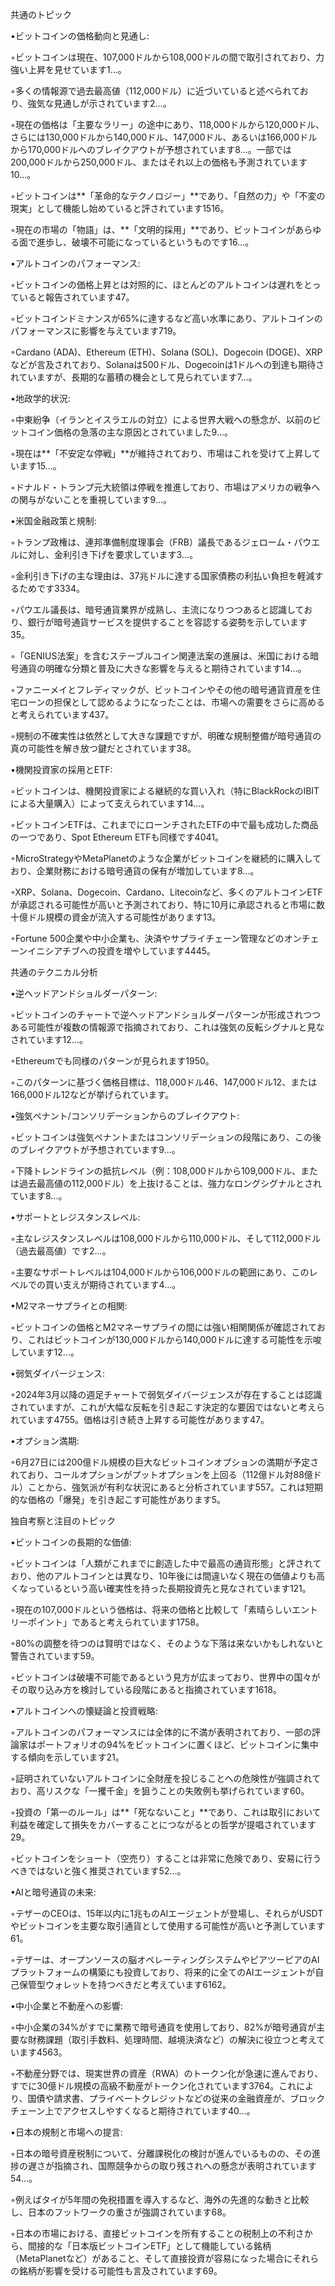 共通のトピック

•ビットコインの価格動向と見通し:

◦ビットコインは現在、107,000ドルから108,000ドルの間で取引されており、力強い上昇を見せています1...。

◦多くの情報源で過去最高値（112,000ドル）に近づいていると述べられており、強気な見通しが示されています2...。

◦現在の価格は「主要なラリー」の途中にあり、118,000ドルから120,000ドル、さらには130,000ドルから140,000ドル、147,000ドル、あるいは166,000ドルから170,000ドルへのブレイクアウトが予想されています8...。一部では200,000ドルから250,000ドル、またはそれ以上の価格も予測されています10...。

◦ビットコインは**「革命的なテクノロジー」**であり、「自然の力」や「不変の現実」として機能し始めていると評されています1516。

◦現在の市場の「物語」は、**「文明的採用」**であり、ビットコインがあらゆる面で進歩し、破壊不可能になっているというものです16...。

•アルトコインのパフォーマンス:

◦ビットコインの価格上昇とは対照的に、ほとんどのアルトコインは遅れをとっていると報告されています47。

◦ビットコインドミナンスが65%に達するなど高い水準にあり、アルトコインのパフォーマンスに影響を与えています719。

◦Cardano (ADA)、Ethereum (ETH)、Solana (SOL)、Dogecoin (DOGE)、XRPなどが言及されており、Solanaは500ドル、Dogecoinは1ドルへの到達も期待されていますが、長期的な蓄積の機会として見られています7...。

•地政学的状況:

◦中東紛争（イランとイスラエルの対立）による世界大戦への懸念が、以前のビットコイン価格の急落の主な原因とされていました9...。

◦現在は**「不安定な停戦」**が維持されており、市場はこれを受けて上昇しています15...。

◦ドナルド・トランプ元大統領は停戦を推進しており、市場はアメリカの戦争への関与がないことを重視しています9...。

•米国金融政策と規制:

◦トランプ政権は、連邦準備制度理事会（FRB）議長であるジェローム・パウエルに対し、金利引き下げを要求しています3...。

◦金利引き下げの主な理由は、37兆ドルに達する国家債務の利払い負担を軽減するためです3334。

◦パウエル議長は、暗号通貨業界が成熟し、主流になりつつあると認識しており、銀行が暗号通貨サービスを提供することを容認する姿勢を示しています35。

◦「GENIUS法案」を含むステーブルコイン関連法案の進展は、米国における暗号通貨の明確な分類と普及に大きな影響を与えると期待されています14...。

◦ファニーメイとフレディマックが、ビットコインやその他の暗号通貨資産を住宅ローンの担保として認めるようになったことは、市場への需要をさらに高めると考えられています437。

◦規制の不確実性は依然として大きな課題ですが、明確な規制整備が暗号通貨の真の可能性を解き放つ鍵だとされています38。

•機関投資家の採用とETF:

◦ビットコインは、機関投資家による継続的な買い入れ（特にBlackRockのIBITによる大量購入）によって支えられています14...。

◦ビットコインETFは、これまでにローンチされたETFの中で最も成功した商品の一つであり、Spot Ethereum ETFも同様です4041。

◦MicroStrategyやMetaPlanetのような企業がビットコインを継続的に購入しており、企業財務における暗号通貨の保有が増加しています8...。

◦XRP、Solana、Dogecoin、Cardano、Litecoinなど、多くのアルトコインETFが承認される可能性が高いと予測されており、特に10月に承認されると市場に数十億ドル規模の資金が流入する可能性があります13。

◦Fortune 500企業や中小企業も、決済やサプライチェーン管理などのオンチェーンイニシアチブへの投資を増やしています4445。

共通のテクニカル分析

•逆ヘッドアンドショルダーパターン:

◦ビットコインのチャートで逆ヘッドアンドショルダーパターンが形成されつつある可能性が複数の情報源で指摘されており、これは強気の反転シグナルと見なされています12...。

◦Ethereumでも同様のパターンが見られます1950。

◦このパターンに基づく価格目標は、118,000ドル46、147,000ドル12、または166,000ドル12などが挙げられています。

•強気ペナント/コンソリデーションからのブレイクアウト:

◦ビットコインは強気ペナントまたはコンソリデーションの段階にあり、この後のブレイクアウトが予想されています9...。

◦下降トレンドラインの抵抗レベル（例：108,000ドルから109,000ドル、または過去最高値の112,000ドル）を上抜けることは、強力なロングシグナルとされています8...。

•サポートとレジスタンスレベル:

◦主なレジスタンスレベルは108,000ドルから110,000ドル、そして112,000ドル（過去最高値）です2...。

◦主要なサポートレベルは104,000ドルから106,000ドルの範囲にあり、このレベルでの買い支えが期待されています4...。

•M2マネーサプライとの相関:

◦ビットコインの価格とM2マネーサプライの間には強い相関関係が確認されており、これはビットコインが130,000ドルから140,000ドルに達する可能性を示唆しています12...。

•弱気ダイバージェンス:

◦2024年3月以降の週足チャートで弱気ダイバージェンスが存在することは認識されていますが、これが大幅な反転を引き起こす決定的な要因ではないと考えられています4755。価格は引き続き上昇する可能性があります47。

•オプション満期:

◦6月27日には200億ドル規模の巨大なビットコインオプションの満期が予定されており、コールオプションがプットオプションを上回る（112億ドル対88億ドル）ことから、強気派が有利な状況にあると分析されています557。これは短期的な価格の「爆発」を引き起こす可能性があります5。

独自考察と注目のトピック

•ビットコインの長期的な価値:

◦ビットコインは「人類がこれまでに創造した中で最高の通貨形態」と評されており、他のアルトコインとは異なり、10年後には間違いなく現在の価値よりも高くなっているという高い確実性を持った長期投資先と見なされています121。

◦現在の107,000ドルという価格は、将来の価格と比較して「素晴らしいエントリーポイント」であると考えられています1758。

◦80%の調整を待つのは賢明ではなく、そのような下落は来ないかもしれないと警告されています59。

◦ビットコインは破壊不可能であるという見方が広まっており、世界中の国々がその取り込み方を検討している段階にあると指摘されています1618。

•アルトコインへの懐疑論と投資戦略:

◦アルトコインのパフォーマンスには全体的に不満が表明されており、一部の評論家はポートフォリオの94%をビットコインに置くほど、ビットコインに集中する傾向を示しています21。

◦証明されていないアルトコインに全財産を投じることへの危険性が強調されており、高リスクな「一攫千金」を狙うことの失敗例も挙げられています60。

◦投資の「第一のルール」は**「死なないこと」**であり、これは取引において利益を確定して損失をカバーすることにつながるとの哲学が提唱されています29。

◦ビットコインをショート（空売り）することは非常に危険であり、安易に行うべきではないと強く推奨されています52...。

•AIと暗号通貨の未来:

◦テザーのCEOは、15年以内に1兆ものAIエージェントが登場し、それらがUSDTやビットコインを主要な取引通貨として使用する可能性が高いと予測しています61。

◦テザーは、オープンソースの脳オペレーティングシステムやピアツーピアのAIプラットフォームの構築にも投資しており、将来的に全てのAIエージェントが自己保管型ウォレットを持つべきだと考えています6162。

•中小企業と不動産への影響:

◦中小企業の34%がすでに業務で暗号通貨を使用しており、82%が暗号通貨が主要な財務課題（取引手数料、処理時間、越境決済など）の解決に役立つと考えています4563。

◦不動産分野では、現実世界の資産（RWA）のトークン化が急速に進んでおり、すでに30億ドル規模の高級不動産がトークン化されています3764。これにより、国債や請求書、プライベートクレジットなどの従来の金融資産が、ブロックチェーン上でアクセスしやすくなると期待されています40...。

•日本の規制と市場への提言:

◦日本の暗号資産税制について、分離課税化の検討が進んでいるものの、その進捗の遅さが指摘され、国際競争からの取り残されへの懸念が表明されています54...。

◦例えばタイが5年間の免税措置を導入するなど、海外の先進的な動きと比較し、日本のフットワークの重さが強調されています68。

◦日本の市場における、直接ビットコインを所有することの税制上の不利さから、間接的な「日本版ビットコインETF」として機能している銘柄（MetaPlanetなど）があること、そして直接投資が容易になった場合にそれらの銘柄が影響を受ける可能性も言及されています69。